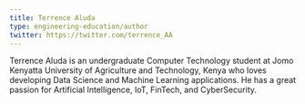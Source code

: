```yaml
---
title: Terrence Aluda
type: engineering-education/author
twitter: https://twitter.com/terrence_AA
---
```

Terrence Aluda is an undergraduate Computer Technology student at Jomo Kenyatta University of Agriculture and Technology, Kenya who loves developing Data Science and Machine Learning applications. He has a great passion for Artificial Intelligence, IoT, FinTech, and CyberSecurity.
